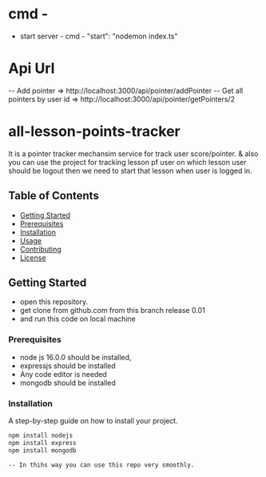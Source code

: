 

# cmd -
- start server -  cmd - "start": "nodemon index.ts"

# Api Url 

-- Add pointer  => http://localhost:3000/api/pointer/addPointer
-- Get all pointers by user id => http://localhost:3000/api/pointer/getPointers/2

# all-lesson-points-tracker

It is a pointer tracker mechansim service for track user score/pointer.
& also you can use the project for tracking lesson pf user on which lesson user should be logout
then we need to start that lesson when user is logged in.

## Table of Contents

- [Getting Started](#getting-started)
- [Prerequisites](#prerequisites)
- [Installation](#installation)
- [Usage](#usage)
- [Contributing](#contributing)
- [License](#license)

## Getting Started

- open this repository.
- get clone from github.com from this branch release 0.01
- and run this code on local machine

### Prerequisites

- node js 16.0.0 should be installed,
- expressjs should be installed
- Any code editor is needed
- mongodb should be installed

### Installation

A step-by-step guide on how to install your project.

```bash
npm install nodejs
npm install express
npm install mongodb

-- In thihs way you can use this repo very smoothly.
